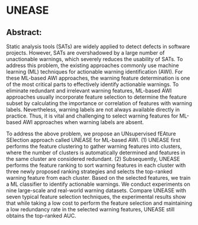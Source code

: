 # UNEASE
## Abstract: 

Static analysis tools (SATs) are widely applied to detect defects in software projects. However, SATs are overshadowed by a large number of unactionable warnings, which severely reduces the usability of SATs. To address this problem, the existing approaches commonly use machine learning (ML) techniques for actionable warning identification (AWI). For these ML-based AWI approaches, the warning feature determination is one of the most critical parts to effectively identify actionable warnings. To eliminate redundant and irrelevant warning features, ML-based AWI approaches usually incorporate feature selection to determine the feature subset by calculating the importance or correlation of features with warning labels. Nevertheless, warning labels are not always available directly in practice. Thus, it is vital and challenging to select warning features for ML-based AWI approaches when warning labels are absent.

To address the above problem, we propose an UNsupervised fEAture SElection approach called UNEASE for ML-based AWI. 
(1) UNEASE first performs the feature clustering to gather warning features into clusters, where the number of clusters is automatically determined and features in the same cluster are considered redundant.
(2) Subsequently, UNEASE performs the feature ranking to sort warning features in each cluster with three newly proposed ranking strategies and selects the top-ranked warning feature from each cluster. Based on the selected features, we train a ML classifier to identify actionable warnings.
We conduct experiments on nine large-scale and real-world warning datasets.
Compare UNEASE with seven typical feature selection techniques, the experimental results show that while taking a low cost to perform the feature selection and maintaining a low redundancy rate in the selected warning features, UNEASE still obtains the top-ranked AUC.
